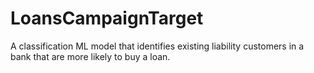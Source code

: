 # LoansCampaignTarget
A classification ML model that identifies existing liability customers in a bank that are more likely to buy a loan.
